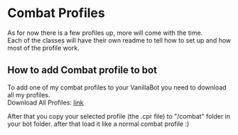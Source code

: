 # Combat Profiles

As for now there is a few profiles up, more will come with the time.  
Each of the classes will have their own readme to tell how to set up and how most of the profile work.

## How to add Combat profile to bot  
To add one of my combat profiles to your VanillaBot you need to download all my profiles.  
Download All Profiles: [link](https://github.com/LoctusBin/Collection-of-Profiles/archive/master.zip)

After that you copy your selected profile (the .cpr file) to "/combat" folder in your bot folder. after that load it like a normal combat profile :)
